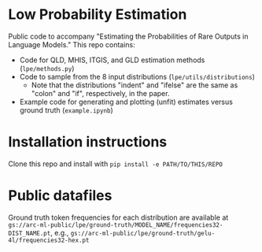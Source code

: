 # Low Probability Estimation
Public code to accompany "Estimating the Probabilities of Rare Outputs in Language Models." This repo contains:
- Code for QLD, MHIS, ITGIS, and GLD estimation methods (`lpe/methods.py`)
- Code to sample from the 8 input distributions (`lpe/utils/distributions`)
    - Note that the distributions "indent" and "ifelse" are the same as "colon" and "if", respectively, in the paper.
- Example code for generating and plotting (unfit) estimates versus ground truth (`example.ipynb`)

# Installation instructions
Clone this repo and install with `pip install -e PATH/TO/THIS/REPO`

# Public datafiles
Ground truth token frequencies for each distribution are available at `gs://arc-ml-public/lpe/ground-truth/MODEL_NAME/frequencies32-DIST_NAME.pt`, e.g., `gs://arc-ml-public/lpe/ground-truth/gelu-4l/frequencies32-hex.pt`